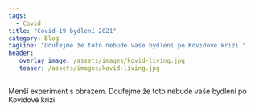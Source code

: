 ```yaml
---
tags:
  - Covid
title: "Covid-19 bydlení 2021"
category: Blog
tagline: "Doufejme že toto nebude vaše bydlení po Kovidové krizi."
header:
   overlay_image: /assets/images/kovid-living.jpg
   teaser: /assets/images/kovid-living.jpg
---
```


Menší experiment s obrazem. Doufejme že toto nebude vaše bydlení po Kovidové krizi.
